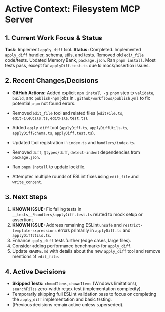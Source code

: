 <!-- Version: 4.37 | Last Updated: 2025-07-04 | Updated By: Sylph -->

# Active Context: Filesystem MCP Server

## 1. Current Work Focus & Status

**Task:** Implement `apply_diff` tool.
**Status:** Completed. Implemented `apply_diff` handler, schema, utils, and tests. Removed old `edit_file` code/tests. Updated Memory Bank, `package.json`. Ran `pnpm install`. Most tests pass, except for `applyDiff.test.ts` due to mock/assertion issues.

## 2. Recent Changes/Decisions

- **GitHub Actions:** Added explicit `npm install -g pnpm` step to `validate`, `build`, and `publish-npm` jobs in `.github/workflows/publish.yml` to fix potential `pnpm` not found errors.

- Removed `edit_file` tool and related files (`editFile.ts`, `editFileUtils.ts`, `editFile.test.ts`).
- Added `apply_diff` tool (`applyDiff.ts`, `applyDiffUtils.ts`, `applyDiffSchema.ts`, `applyDiff.test.ts`).
- Updated tool registration in `index.ts` and `handlers/index.ts`.
- Removed `diff`, `@types/diff`, `detect-indent` dependencies from `package.json`.
- Ran `pnpm install` to update lockfile.
- Attempted multiple rounds of ESLint fixes using `edit_file` and `write_content`.

## 3. Next Steps

1.  **KNOWN ISSUE:** Fix failing tests in `__tests__/handlers/applyDiff.test.ts` related to mock setup or assertions.
2.  **KNOWN ISSUE:** Address remaining ESLint `unsafe` and `restrict-template-expressions` errors primarily in `applyDiff.ts` and `applyDiffUtils.ts`.
3.  Enhance `apply_diff` tests further (edge cases, large files).
4.  Consider adding performance benchmarks for `apply_diff`.
5.  Update `README.md` with details about the new `apply_diff` tool and remove mentions of `edit_file`.

## 4. Active Decisions

- **Skipped Tests:** `chmodItems`, `chownItems` (Windows limitations), `searchFiles` zero-width regex test (implementation complexity).
- Temporarily skipping full ESLint validation pass to focus on completing the `apply_diff` implementation and basic testing.
- (Previous decisions remain active unless superseded).
